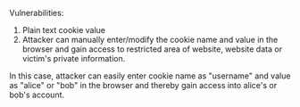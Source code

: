 Vulnerabilities:
1. Plain text cookie value
2. Attacker can manually enter/modify the cookie name and value in the browser and gain access to restricted area of website, website data or victim's private information.

In this case, attacker can easily enter cookie name as "username" and value as "alice" or "bob" in the browser and thereby gain access into alice's or bob's account.